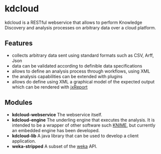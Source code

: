 # kdcloud

kdcloud is a RESTful webservice that allows to perform Knowledge Discovery and analysis processes on arbitrary data over a cloud platform.

## Features

+ collects arbitrary data sent using standard formats such as CSV, Arff, Json
+ data can be validated according to definible data specifications
+ allows to define an analysis process through workflows, using XML
+ the analysis capabilities can be extended with plugins
+ allows do define using XML a graphical model of the expected output which can be rendered with [jxReport](http://code.google.com/p/jxreport/)

## Modules

+ **kdcloud-webservice** The webservice itself.
+ **kdcloud-engine** The underling engine that executes the analysis. It is intended to be a wrapper of other software such [KNIME](http://knime.org), but currently an embedded engine has been developed.
+ **kdcloud-lib** A java library that can be used to develop a client application.
+ **weka-stripped** A subset of the [weka](http://www.cs.waikato.ac.nz/ml/weka/) API.
